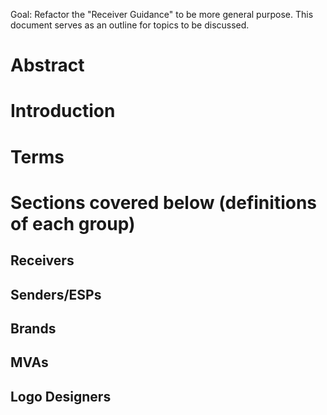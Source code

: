 Goal: Refactor the "Receiver Guidance" to be more general purpose.  This document serves as an outline for topics to be discussed.


# Abstract
# Introduction
# Terms
# Sections covered below (definitions of each group)
## Receivers
## Senders/ESPs
## Brands
## MVAs
## Logo Designers
